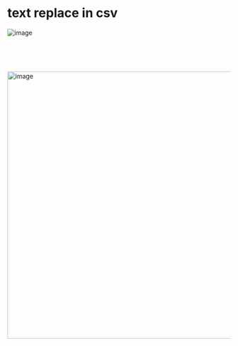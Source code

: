 # text replace in csv

![image](https://github.com/user-attachments/assets/c3c170ee-1c1d-49b2-a9ef-38fb6b934772)


<br/><br/><br/>

<img width="603" alt="image" src="https://github.com/user-attachments/assets/3b1c3e4a-bae0-48be-950f-ba4368444ee3">
